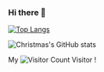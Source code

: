### Hi there 👋



[![Top Langs](https://github-readme-stats.vercel.app/api/top-langs/?username=battlegao)](https://github.com/battlegao/github-readme-stats)



![Christmas's GitHub stats](https://github-readme-stats.vercel.app/api?username=battlegao&show_icons=true&theme=tokyonight)


My ![Visitor Count](https://profile-counter.glitch.me/battlegao/count.svg) Visitor !




<!--
**battlegao/battlegao** is a ✨ _special_ ✨ repository because its `README.md` (this file) appears on your GitHub profile.

Here are some ideas to get you started:

- 🔭 I’m currently working on ...
- 🌱 I’m currently learning ...
- 👯 I’m looking to collaborate on ...
- 🤔 I’m looking for help with ...
- 💬 Ask me about ...
- 📫 How to reach me: ...
- 😄 Pronouns: ...
- ⚡ Fun fact: ...
-->
